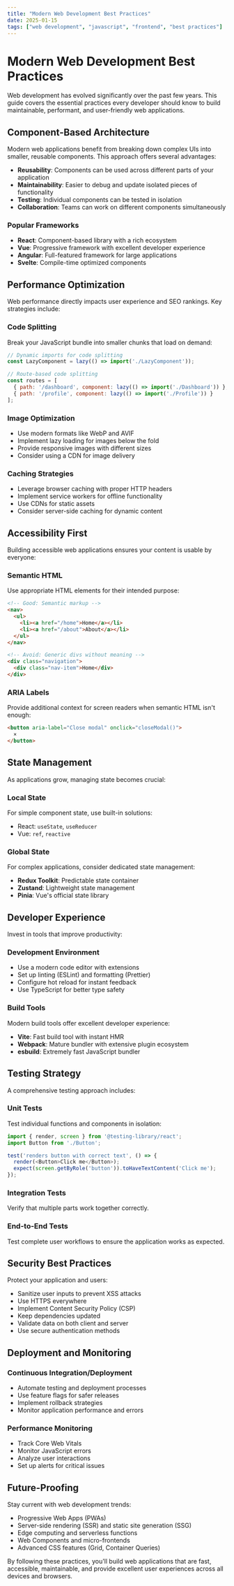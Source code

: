 ```yaml
---
title: "Modern Web Development Best Practices"
date: 2025-01-15
tags: ["web development", "javascript", "frontend", "best practices"]
---
```


# Modern Web Development Best Practices

Web development has evolved significantly over the past few years. This guide covers the essential practices every developer should know to build maintainable, performant, and user-friendly web applications.

## Component-Based Architecture

Modern web applications benefit from breaking down complex UIs into smaller, reusable components. This approach offers several advantages:

- **Reusability**: Components can be used across different parts of your application
- **Maintainability**: Easier to debug and update isolated pieces of functionality  
- **Testing**: Individual components can be tested in isolation
- **Collaboration**: Teams can work on different components simultaneously

### Popular Frameworks

- **React**: Component-based library with a rich ecosystem
- **Vue**: Progressive framework with excellent developer experience
- **Angular**: Full-featured framework for large applications
- **Svelte**: Compile-time optimized components

## Performance Optimization

Web performance directly impacts user experience and SEO rankings. Key strategies include:

### Code Splitting
Break your JavaScript bundle into smaller chunks that load on demand:

```javascript
// Dynamic imports for code splitting
const LazyComponent = lazy(() => import('./LazyComponent'));

// Route-based code splitting
const routes = [
  { path: '/dashboard', component: lazy(() => import('./Dashboard')) },
  { path: '/profile', component: lazy(() => import('./Profile')) }
];
```

### Image Optimization
- Use modern formats like WebP and AVIF
- Implement lazy loading for images below the fold
- Provide responsive images with different sizes
- Consider using a CDN for image delivery

### Caching Strategies
- Leverage browser caching with proper HTTP headers
- Implement service workers for offline functionality
- Use CDNs for static assets
- Consider server-side caching for dynamic content

## Accessibility First

Building accessible web applications ensures your content is usable by everyone:

### Semantic HTML
Use appropriate HTML elements for their intended purpose:

```html
<!-- Good: Semantic markup -->
<nav>
  <ul>
    <li><a href="/home">Home</a></li>
    <li><a href="/about">About</a></li>
  </ul>
</nav>

<!-- Avoid: Generic divs without meaning -->
<div class="navigation">
  <div class="nav-item">Home</div>
</div>
```

### ARIA Labels
Provide additional context for screen readers when semantic HTML isn't enough:

```html
<button aria-label="Close modal" onclick="closeModal()">
  ×
</button>
```

## State Management

As applications grow, managing state becomes crucial:

### Local State
For simple component state, use built-in solutions:
- React: `useState`, `useReducer`
- Vue: `ref`, `reactive`

### Global State
For complex applications, consider dedicated state management:
- **Redux Toolkit**: Predictable state container
- **Zustand**: Lightweight state management
- **Pinia**: Vue's official state library

## Developer Experience

Invest in tools that improve productivity:

### Development Environment
- Use a modern code editor with extensions
- Set up linting (ESLint) and formatting (Prettier)
- Configure hot reload for instant feedback
- Use TypeScript for better type safety

### Build Tools
Modern build tools offer excellent developer experience:
- **Vite**: Fast build tool with instant HMR
- **Webpack**: Mature bundler with extensive plugin ecosystem
- **esbuild**: Extremely fast JavaScript bundler

## Testing Strategy

A comprehensive testing approach includes:

### Unit Tests
Test individual functions and components in isolation:

```javascript
import { render, screen } from '@testing-library/react';
import Button from './Button';

test('renders button with correct text', () => {
  render(<Button>Click me</Button>);
  expect(screen.getByRole('button')).toHaveTextContent('Click me');
});
```

### Integration Tests
Verify that multiple parts work together correctly.

### End-to-End Tests
Test complete user workflows to ensure the application works as expected.

## Security Best Practices

Protect your application and users:

- Sanitize user inputs to prevent XSS attacks
- Use HTTPS everywhere
- Implement Content Security Policy (CSP)
- Keep dependencies updated
- Validate data on both client and server
- Use secure authentication methods

## Deployment and Monitoring

### Continuous Integration/Deployment
- Automate testing and deployment processes
- Use feature flags for safer releases
- Implement rollback strategies
- Monitor application performance and errors

### Performance Monitoring
- Track Core Web Vitals
- Monitor JavaScript errors
- Analyze user interactions
- Set up alerts for critical issues

## Future-Proofing

Stay current with web development trends:

- Progressive Web Apps (PWAs)
- Server-side rendering (SSR) and static site generation (SSG)
- Edge computing and serverless functions
- Web Components and micro-frontends
- Advanced CSS features (Grid, Container Queries)

By following these practices, you'll build web applications that are fast, accessible, maintainable, and provide excellent user experiences across all devices and browsers.